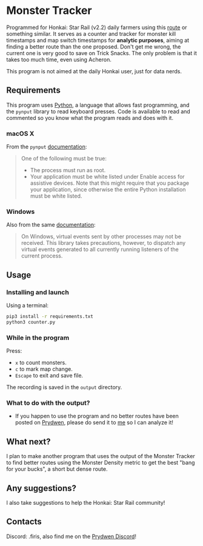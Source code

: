 # Monster Tracker

Programmed for Honkai: Star Rail (v2.2) daily farmers using this [route](https://www.prydwen.gg/star-rail/guides/daily-farming-route) or something similar.
It serves as a counter and tracker for monster kill timestamps and map switch timestamps for **analytic purposes**, aiming at finding a better route than the one proposed. Don't get me wrong, the current one is very good to save on Trick Snacks. The only problem is that it takes too much time, even using Acheron.

This program is not aimed at the daily Honkai user, just for data nerds.

## Requirements
This program uses [Python](https://www.python.org), a language that allows fast programming, and the `pynput` library to read keyboard presses. Code is available to read and commented so you know what the program reads and does with it.

### macOS X
From the `pynput` [documentation](https://pythonhosted.org/pynput/keyboard.html#monitoring-the-keyboard):
> One of the following must be true:
> - The process must run as root.
> - Your application must be white listed under Enable access for assistive devices. Note that this might require that you package your application, since otherwise the entire Python installation must be white listed.

### Windows
Also from the same [documentation](https://pythonhosted.org/pynput/keyboard.html#monitoring-the-keyboard):
> On Windows, virtual events sent by other processes may not be received. This library takes precautions, however, to dispatch any virtual events generated to all currently running listeners of the current process.

## Usage
### Installing and launch
Using a terminal:
```sh
pip3 install -r requirements.txt
python3 counter.py
```

### While in the program
Press:
- `x` to count monsters.
- `c` to mark map change.
- `Escape` to exit and save file.

The recording is saved in the `output` directory.

### What to do with the output?
- If you happen to use the program and no better routes have been posted on [Prydwen](https://www.prydwen.gg/star-rail/), please do send it to [me](#contacts) so I can analyze it!

## What next?
I plan to make another program that uses the output of the Monster Tracker to find better routes using the Monster Density metric to get the best "bang for your bucks", a short but dense route.

## Any suggestions?
I also take suggestions to help the Honkai: Star Rail community!

## Contacts
Discord: .firis, also find me on the [Prydwen Discord](https://discord.gg/prydwen)!